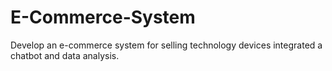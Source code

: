 # E-Commerce-System
Develop an e-commerce system for selling technology devices integrated a chatbot and data analysis.

